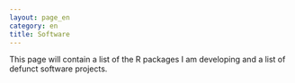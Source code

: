 ```yaml
---
layout: page_en
category: en
title: Software
---
```


This page will contain a list of the R packages I am developing 
and a list of defunct software projects.
